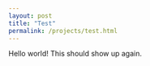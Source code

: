 ```yaml
---
layout: post
title: "Test"
permalink: /projects/test.html
---
```


Hello world! This should show up again.